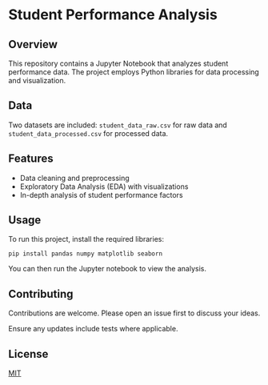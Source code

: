 # Student Performance Analysis

## Overview
This repository contains a Jupyter Notebook that analyzes student performance data. The project employs Python libraries for data processing and visualization.

## Data
Two datasets are included: `student_data_raw.csv` for raw data and `student_data_processed.csv` for processed data.

## Features
- Data cleaning and preprocessing
- Exploratory Data Analysis (EDA) with visualizations
- In-depth analysis of student performance factors

## Usage
To run this project, install the required libraries:

``` pip install pandas numpy matplotlib seaborn ```

You can then run the Jupyter notebook to view the analysis.

## Contributing
Contributions are welcome. Please open an issue first to discuss your ideas.

Ensure any updates include tests where applicable.

## License
[MIT](https://choosealicense.com/licenses/mit/)
